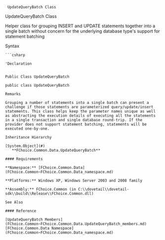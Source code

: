 ﻿     UpdateQueryBatch Class                                                   

UpdateQueryBatch Class

Helper class for grouping INSERT and UPDATE statements together into a single batch without concern for the underlying database type's support for statement batching

Syntax

```vbnet
```csharp

'Declaration
 

Public Class UpdateQueryBatch 

public class UpdateQueryBatch 

Remarks

Grouping a number of statements into a single batch can present a challenge if those statements are parameterized query/update/insert statements. This class helps keep the parameter names unique as well as abstracting the execution details of executing all the statements in a single transaction and single database round-trip. If the provider does not support statement batching, statements will be executed one-by-one.

Inheritance Hierarchy

[System.Object](#)  
   **FChoice.Common.Data.UpdateQueryBatch**  

#### Requirements

**Namespace:** [FChoice.Common.Data](FChoice.Common~FChoice.Common.Data_namespace.md)

**Platforms:** Windows XP, Windows Server 2003 and 2008 family

**Assembly:** FChoice.Common (in C:\\dovetail\\dovetail-sdk\\build\\Release\\FChoice.Common.dll)

See Also

#### Reference

[UpdateQueryBatch Members](FChoice.Common~FChoice.Common.Data.UpdateQueryBatch_members.md)  
[FChoice.Common.Data Namespace](FChoice.Common~FChoice.Common.Data_namespace.md)